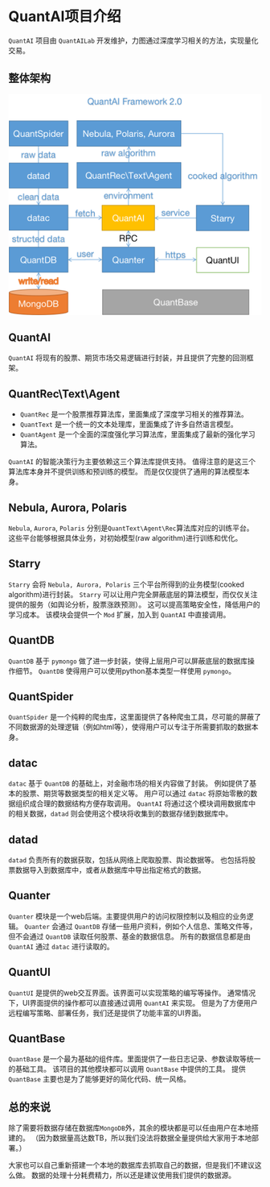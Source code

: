 # QuantAI项目介绍

`QuantAI` 项目由 `QuantAILab` 开发维护，力图通过深度学习相关的方法，实现量化交易。

## 整体架构

![项目整体框架](assert/framework.png)

## QuantAI

`QuantAI` 将现有的股票、期货市场交易逻辑进行封装，并且提供了完整的回测框架。

## QuantRec\Text\Agent

- `QuantRec` 是一个股票推荐算法库，里面集成了深度学习相关的推荐算法。
- `QuantText` 是一个统一的文本处理库，里面集成了许多自然语言模型。
- `QuantAgent` 是一个全面的深度强化学习算法库，里面集成了最新的强化学习算法。

`QuantAI` 的智能决策行为主要依赖这三个算法库提供支持。
值得注意的是这三个算法库本身并不提供训练和预训练的模型。
而是仅仅提供了通用的算法模型本身。

## Nebula, Aurora, Polaris

`Nebula`, `Aurora`, `Polaris` 分别是`QuantText\Agent\Rec`算法库对应的训练平台。
这些平台能够根据具体业务，对初始模型(raw algorithm)进行训练和优化。

## Starry

`Starry` 会将 `Nebula, Aurora, Polaris` 三个平台所得到的业务模型(cooked algorithm)进行封装。
`Starry` 可以让用户完全屏蔽底层的算法模型，而仅仅关注提供的服务（如舆论分析，股票涨跌预测）。
这可以提高策略安全性，降低用户的学习成本。
该模块会提供一个 `Mod` 扩展，加入到 `QuantAI` 中直接调用。

## QuantDB

`QuantDB` 基于 `pymongo` 做了进一步封装，使得上层用户可以屏蔽底层的数据库操作细节。
`QuantDB` 使得用户可以使用python基本类型一样使用 `pymongo`。

## QuantSpider

`QuantSpider` 是一个纯粹的爬虫库，这里面提供了各种爬虫工具，尽可能的屏蔽了不同数据源的处理逻辑（例如html等），使得用户可以专注于所需要抓取的数据本身。

## datac

`datac` 基于 `QuantDB` 的基础上，对金融市场的相关内容做了封装。
例如提供了基本的股票、期货等数据类型的相关定义等。
用户可以通过 `datac` 将原始零散的数据组织成合理的数据结构方便存取调用。
`QuantAI` 将通过这个模块调用数据库中的相关数据，`datad` 则会使用这个模块将收集到的数据存储到数据库中。

## datad

`datad` 负责所有的数据获取，包括从网络上爬取股票、舆论数据等。
也包括将股票数据导入到数据库中，或者从数据库中导出指定格式的数据。

## Quanter

`Quanter` 模块是一个web后端。主要提供用户的访问权限控制以及相应的业务逻辑。
`Quanter` 会通过 `QuantDB` 存储一些用户资料，例如个人信息、策略文件等，但不会通过 `QuantDB` 读取任何股票、基金的数据信息。
所有的数据信息都是由 `QuantAI` 通过 `datac` 进行读取的。

## QuantUI

`QuantUI` 是提供的web交互界面。该界面可以实现策略的编写等操作。
通常情况下，UI界面提供的操作都可以直接通过调用 `QuantAI` 来实现。
但是为了方便用户远程编写策略、部署任务，我们还是提供了功能丰富的UI界面。

## QuantBase

`QuantBase` 是一个最为基础的组件库。里面提供了一些日志记录、参数读取等统一的基础工具。
该项目的其他模块都可以调用 `QuantBase` 中提供的工具。
提供 `QuantBase` 主要也是为了能够更好的简化代码、统一风格。

## 总的来说

除了需要将数据存储在数据库`MongoDB`外，其余的模块都是可以任由用户在本地搭建的。
（因为数据量高达数TB，所以我们没法将数据全量提供给大家用于本地部署。）

大家也可以自己重新搭建一个本地的数据库去抓取自己的数据，但是我们不建议这么做。
数据的处理十分耗费精力，所以还是建议使用我们提供的数据源。
